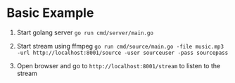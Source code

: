 
# Basic Example

1. Start golang server `go run cmd/server/main.go`

2. Start stream using ffmpeg `go run cmd/source/main.go -file music.mp3 -url http://localhost:8001/source -user sourceuser -pass sourcepass`

2. Open browser and go to `http://localhost:8001/stream` to listen to the stream  
